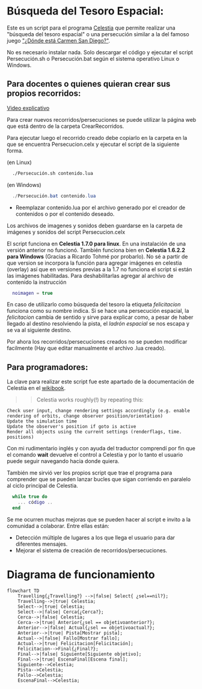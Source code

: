 # Búsqueda del Tesoro Espacial:

Este es un script para el programa [Celestia](https://celestiaproject.space/) que permite realizar una "búsqueda del tesoro espacial" o una persecución similar a la del famoso juego ["¿Dónde está Carmen San Diego?"](https://www.clasicosbasicos.org/juegos/aventura-grafica/donde-esta-carmen-sandiego-buscala-por-todo-el-mundo).

No es necesario instalar nada. Solo descargar el código y ejecutar el script Persecución.sh o Persecución.bat según el sistema operativo Linux o Windows.

## Para docentes o quienes quieran crear sus propios recorridos:

[Video explicativo](https://youtu.be/PUFqwxdwHwg)

Para crear nuevos recorridos/persecuciones se puede utilizar la página web que está dentro de la carpeta CrearRecorridos.

Para ejecutar luego el recorrido creado debe copiarlo en la carpeta en la que se encuentra Persecucion.celx y ejecutar el script de la siguiente forma.

(en Linux)
```bash
  ./Persecución.sh contenido.lua
```

(en Windows)
```powershell
  ./Persecución.bat contenido.lua
```

* Reemplazar contenido.lua por el archivo generado por el creador de contenidos o por el contenido deseado.

Los archivos de imagenes y sonidos deben guardarse en la carpeta de imágenes y sonidos del script Persecucion.celx

El script funciona en **Celestia 1.7.0 para linux**. En  una instalación de una versión anterior no funcionó. También funciona bien en **Celestia 1.6.2.2 para Windows** (Gracias a Ricardo Tohmé por probarlo).
No sé a partir de que version se incorpora la función para agregar imágenes en celestia (overlay) así que en versiones previas a la 1.7 no funciona el script si están las imágenes habilitadas. Para deshabilitarlas agregar al archivo de contenido la instrucción

```lua
  noimagen = true
```

En caso de utilizarlo como búsqueda del tesoro la etiqueta *felicitacion* funciona como su nombre indica. Si se hace una persecución espacial, la *felicitacion* cambia de sentido y sirve para explicar como, a pesar de haber llegado al destino resolviendo la pista, el *ladrón espacial* se nos escapa y se va al siguiente destino.

Por ahora los recorridos/persecuciones creados no se pueden modificar facilmente (Hay que editar manualmente el archivo .lua creado).

## Para programadores:

La clave para realizar este script fue este apartado de la documentación de Celestia en el [wikibook](https://en.wikibooks.org/wiki/Celestia/Celx_Scripting/CELX_Lua_Methods).

>> Celestia works roughly(!) by repeating this:

    Check user input, change rendering settings accordingly (e.g. enable rendering of orbits, change observer position/orientation)
    Update the simulation time
    Update the observer's position if goto is active
    Render all objects using the current settings (renderflags, time. positions)

Con mi rudimentario inglés y con ayuda del traductor comprendí por fin que el comando **wait** devuelve el control a Celestia y por lo tanto el usuario puede seguir navegando hacia donde quiera.

También me sirvió ver los propios script que trae el programa para comprender que se pueden lanzar bucles que sigan corriendo en paralelo al ciclo principal de Celestia.

```lua
  while true do
    ... código ..
  end
```

Se me ocurren muchas mejoras que se pueden hacer al script e invito a la comunidad a colaborar. Entre ellas están:

* Detección múltiple de lugares a los que llega el usuario para dar diferentes mensajes.
* Mejorar el sistema de creación de recorridos/persecuciones.

# Diagrama de funcionamiento

```mermaid
flowchart TD
    Travelling{¿Travelling?} -->|false| Select{ ¿sel==nil?};
    Travelling-->|true| Celestia;
    Select-->|true| Celestia;
    Select-->|false| Cerca{¿Cerca?};
    Cerca-->|false| Celestia;
    Cerca-->|true| Anterior{¿sel == objetivoanterior?};
    Anterior-->|false| Actual{¿sel == objetivoactual?};
    Anterior-->|true| Pista[Mostrar pista];
    Actual-->|false| Fallo[Mostrar fallo];
    Actual-->|true| Felicitacion[Felicitación];
    Felicitacion-->Final{¿Final?};
    Final-->|false| Siguiente[Siguiente objetivo];
    Final-->|true| EscenaFinal[Escena final];
    Siguiente-->Celestia;
    Pista-->Celestia;
    Fallo-->Celestia;
    EscenaFinal-->Celestia;
```
